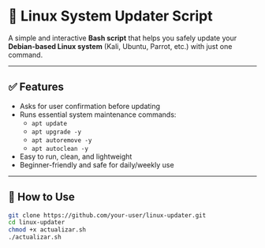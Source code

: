 # 🔄 Linux System Updater Script

A simple and interactive **Bash script** that helps you safely update your **Debian-based Linux system** (Kali, Ubuntu, Parrot, etc.) with just one command.

---

## ✅ Features

- Asks for user confirmation before updating  
- Runs essential system maintenance commands:
  - `apt update`
  - `apt upgrade -y`
  - `apt autoremove -y`
  - `apt autoclean -y`
- Easy to run, clean, and lightweight
- Beginner-friendly and safe for daily/weekly use

---

## 🚀 How to Use

```bash
git clone https://github.com/your-user/linux-updater.git
cd linux-updater
chmod +x actualizar.sh
./actualizar.sh
